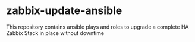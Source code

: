 # zabbix-update-ansible
This repository contains ansible plays and roles to upgrade a complete HA Zabbix Stack in place without downtime
